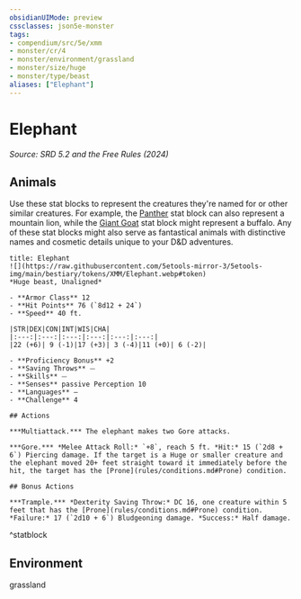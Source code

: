 ```yaml
---
obsidianUIMode: preview
cssclasses: json5e-monster
tags:
- compendium/src/5e/xmm
- monster/cr/4
- monster/environment/grassland
- monster/size/huge
- monster/type/beast
aliases: ["Elephant"]
---
```

# Elephant
*Source: SRD 5.2 and the Free Rules (2024)*  

## Animals

Use these stat blocks to represent the creatures they're named for or other similar creatures. For example, the [Panther](panther-xmm.md) stat block can also represent a mountain lion, while the [Giant Goat](giant-goat-xmm.md) stat block might represent a buffalo. Any of these stat blocks might also serve as fantastical animals with distinctive names and cosmetic details unique to your D&D adventures.

```ad-statblock
title: Elephant
![](https://raw.githubusercontent.com/5etools-mirror-3/5etools-img/main/bestiary/tokens/XMM/Elephant.webp#token)
*Huge beast, Unaligned*

- **Armor Class** 12
- **Hit Points** 76 (`8d12 + 24`)
- **Speed** 40 ft.

|STR|DEX|CON|INT|WIS|CHA|
|:---:|:---:|:---:|:---:|:---:|:---:|
|22 (+6)| 9 (-1)|17 (+3)| 3 (-4)|11 (+0)| 6 (-2)|

- **Proficiency Bonus** +2
- **Saving Throws** ⏤
- **Skills** ⏤
- **Senses** passive Perception 10
- **Languages** —
- **Challenge** 4

## Actions

***Multiattack.*** The elephant makes two Gore attacks.

***Gore.*** *Melee Attack Roll:* `+8`, reach 5 ft. *Hit:* 15 (`2d8 + 6`) Piercing damage. If the target is a Huge or smaller creature and the elephant moved 20+ feet straight toward it immediately before the hit, the target has the [Prone](rules/conditions.md#Prone) condition.

## Bonus Actions

***Trample.*** *Dexterity Saving Throw:* DC 16, one creature within 5 feet that has the [Prone](rules/conditions.md#Prone) condition. *Failure:* 17 (`2d10 + 6`) Bludgeoning damage. *Success:* Half damage.
```
^statblock

## Environment

grassland